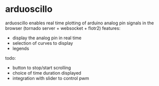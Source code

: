 arduoscillo
===========

arduoscillo enables real time plotting of arduino analog pin signals in the browser (tornado server + websocket + flotr2)
features:
- display the analog pin in real time
- selection of curves to display
- legends

todo:
- button to stop/start scrolling
- choice of time duration displayed
- integration with slider to control pwm
